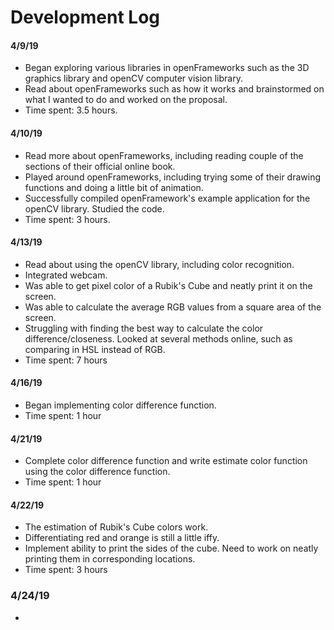 # Development Log

#### 4/9/19
- Began exploring various libraries in openFrameworks such as the 3D graphics library and openCV computer vision library.
- Read about openFrameworks such as how it works and brainstormed on what I wanted to do and worked on the proposal.
- Time spent: 3.5 hours.

#### 4/10/19
- Read more about openFrameworks, including reading couple of the sections of their official online book.
- Played around openFrameworks, including trying some of their drawing functions and doing a little bit of animation.
- Successfully compiled openFramework's example application for the openCV library. Studied the code.
- Time spent: 3 hours.

#### 4/13/19
- Read about using the openCV library, including color recognition.
- Integrated webcam.
- Was able to get pixel color of a Rubik's Cube and neatly print it on the screen.
- Was able to calculate the average RGB values from a square area of the screen.
- Struggling with finding the best way to calculate the color difference/closeness. Looked at several methods online, such as comparing in HSL instead of RGB.
- Time spent: 7 hours

#### 4/16/19
- Began implementing color difference function.
- Time spent: 1 hour

#### 4/21/19
- Complete color difference function and write estimate color function using the color difference function.
- Time spent: 1 hour

#### 4/22/19
- The estimation of Rubik's Cube colors work. 
- Differentiating red and orange is still a little iffy.
- Implement ability to print the sides of the cube. Need to work on neatly printing them in corresponding locations.
- Time spent: 3 hours

### 4/24/19
- 